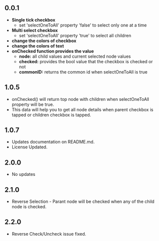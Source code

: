 ## 0.0.1

<ul>
<li><b>Single tick checkbox</b>
<ul>
    <li>set 'selectOneToAll' property 'false' to select only one at a time</li>
</ul>
</li>
<li><b>Multi select checkbox</b>
<ul>
<li>set 'selectOneToAll' property 'true' to select all children</li></ul>
</li>
<li><b>change the colors of checkbox</b></li>
<li><b>change the colors of text</b></li>
<li><b>onChecked function provides the value</b>
<ul>
<li><b>node:</b> all child values and current selected node values</li>
<li><b>checked:</b> provides the bool value that the checkbox is checked or not</li>
<li><b>commonID:</b> returns the common id when selectOneToAll is true</li>
</ul>
</li>
</ul>

## 1.0.5

<ul>
<li>onChecked() will return top node with children when selectOneToAll property will be true.</li>
<li>This data will help you to get all node details when parent checkbox is tapped or children checkbox is tapped.</li>
</ul>

## 1.0.7

<ul>
<li>Updates documentation on README.md.</li>
<li>License Updated.</li>
</ul>

## 2.0.0

<ul>
<li>No updates</li>
</ul>

## 2.1.0

<ul>
<li>Reverse Selection - Parant node will be checked when any of the child node is checked.</li>
</ul>

## 2.2.0

<ul>
<li>Reverse Check/Uncheck issue fixed.</li>
</ul>
